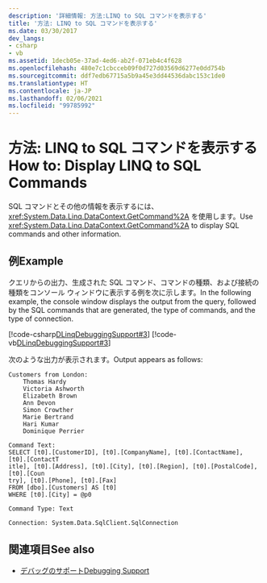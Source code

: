 ```yaml
---
description: '詳細情報: 方法:LINQ to SQL コマンドを表示する'
title: '方法: LINQ to SQL コマンドを表示する'
ms.date: 03/30/2017
dev_langs:
- csharp
- vb
ms.assetid: 1decb05e-37ad-4ed6-ab2f-071eb4c4f628
ms.openlocfilehash: 480e7c1cbcceb09f0d727d03569d6277e0dd754b
ms.sourcegitcommit: ddf7edb67715a5b9a45e3dd44536dabc153c1de0
ms.translationtype: HT
ms.contentlocale: ja-JP
ms.lasthandoff: 02/06/2021
ms.locfileid: "99785992"
---
```

# <a name="how-to-display-linq-to-sql-commands"></a><span data-ttu-id="3fa2e-103">方法: LINQ to SQL コマンドを表示する</span><span class="sxs-lookup"><span data-stu-id="3fa2e-103">How to: Display LINQ to SQL Commands</span></span>

<span data-ttu-id="3fa2e-104">SQL コマンドとその他の情報を表示するには、<xref:System.Data.Linq.DataContext.GetCommand%2A> を使用します。</span><span class="sxs-lookup"><span data-stu-id="3fa2e-104">Use <xref:System.Data.Linq.DataContext.GetCommand%2A> to display SQL commands and other information.</span></span>  
  
## <a name="example"></a><span data-ttu-id="3fa2e-105">例</span><span class="sxs-lookup"><span data-stu-id="3fa2e-105">Example</span></span>  

 <span data-ttu-id="3fa2e-106">クエリからの出力、生成された SQL コマンド、コマンドの種類、および接続の種類をコンソール ウィンドウに表示する例を次に示します。</span><span class="sxs-lookup"><span data-stu-id="3fa2e-106">In the following example, the console window displays the output from the query, followed by the SQL commands that are generated, the type of commands, and the type of connection.</span></span>  
  
 [!code-csharp[DLinqDebuggingSupport#3](../../../../../../samples/snippets/csharp/VS_Snippets_Data/DLinqDebuggingSupport/cs/Program.cs#3)]
 [!code-vb[DLinqDebuggingSupport#3](../../../../../../samples/snippets/visualbasic/VS_Snippets_Data/DLinqDebuggingSupport/vb/Module1.vb#3)]  
  
 <span data-ttu-id="3fa2e-107">次のような出力が表示されます。</span><span class="sxs-lookup"><span data-stu-id="3fa2e-107">Output appears as follows:</span></span>  
  
```console  
Customers from London:  
    Thomas Hardy  
    Victoria Ashworth  
    Elizabeth Brown  
    Ann Devon  
    Simon Crowther  
    Marie Bertrand  
    Hari Kumar  
    Dominique Perrier  
```  
  
```console  
Command Text:  
SELECT [t0].[CustomerID], [t0].[CompanyName], [t0].[ContactName], [t0].[ContactT  
itle], [t0].[Address], [t0].[City], [t0].[Region], [t0].[PostalCode], [t0].[Coun  
try], [t0].[Phone], [t0].[Fax]  
FROM [dbo].[Customers] AS [t0]  
WHERE [t0].[City] = @p0  
  
Command Type: Text  
  
Connection: System.Data.SqlClient.SqlConnection  
```  
  
## <a name="see-also"></a><span data-ttu-id="3fa2e-108">関連項目</span><span class="sxs-lookup"><span data-stu-id="3fa2e-108">See also</span></span>

- [<span data-ttu-id="3fa2e-109">デバッグのサポート</span><span class="sxs-lookup"><span data-stu-id="3fa2e-109">Debugging Support</span></span>](debugging-support.md)
